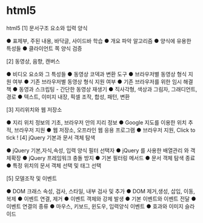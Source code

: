 # html5
html5
[1] 문서구조 요소와 입력 양식 

● 표제부, 주된 내용, 바닥글, 사이드바 학습 ● 개요 파악 알고리즘 ● 양식에 유용한 특성들
● 클라이언트 쪽 양식 검증

[2] 동영상, 음향, 캔버스 

● 비디오 요소와 그 특성들 ● 동영상 코덱과 변환 도구 ● 브라우저별 동영상 형식 지원 여부
● 기존 브라우저별 동영상 형식 지원 여부 ● 기존 브라우저를 위한 임시 해결책 ● 동영과 스크립팅 - 간단한 동영상 재생기
● 직사각형, 색상과 그림자, 그래디언트, 경로 ● 텍스트, 이미지 내장, 픽셀 조작, 합성, 패턴, 변환

[3] 지리위치와 웹 저장소 

● 지리 위치 정보의 기초, 브라우저 안의 지리 정보 ● Google 지도를 이용한 위치 추적, 브라우저 지원 
● 웹 저장소, 오프라인 웹 응용 프로그램 ● 브라우저 지원, Click to tick !
[4] jQuery 기본과 문서 객체 탐색 

● jQuery 기본,자식,속성, 입력 양식 필터 선택자 ● jQuery 를 사용한 배열관리 와 객체확장
● jQuery 프레임워크 충돌 방지 ● 기본 필터링 메서드 ● 문서 객체 탐색 종료 ● 특정 위치의 문서 객체 선택 및 태그 선택

[5] 모델조작 및 이벤트 

● DOM 크래스 속성, 검사, 스타일, 내부 검사 및 추가 ● DOM 제거,생성, 삽입, 이동, 복제 
● 이벤트 연결, 제거 ● 이벤트 객체와 강제 발생 ● 기본 이벤트와 이벤트 전달 ● 이벤트 연결의 종류 
● 마우스, 키보드, 윈도우, 입력양식 이벤트 ● 효과와 이미지 슬라이드

